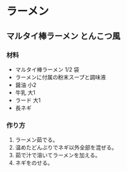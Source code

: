 # ラーメン

## マルタイ棒ラーメン とんこつ風

### 材料

- マルタイ棒ラーメン 1/2 袋
- ラーメンに付属の粉末スープと調味液
- 醤油 小2
- 牛乳 大1
- ラード 大1
- 長ネギ

### 作り方

1. ラーメン茹でる。
2. 温めたどんぶりでネギ以外全部を混ぜる。
3. 茹で汁で溶いてラーメンを加える。
4. ネギをのせる。
